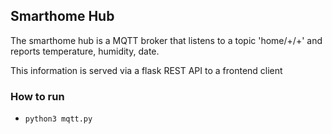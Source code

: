 ## Smarthome Hub

The smarthome hub is a MQTT broker that listens to a topic 'home/+/+' and reports temperature, humidity, date.

This information is served via a flask REST API to a frontend client

### How to run
- `python3 mqtt.py`